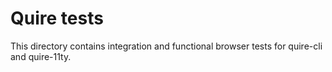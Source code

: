 # Quire tests

This directory contains integration and functional browser tests for quire-cli and quire-11ty.